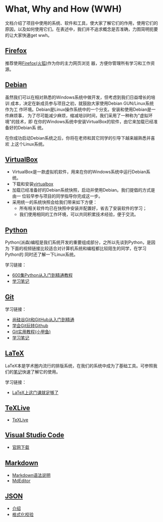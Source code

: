 # What, Why and How (WWH)

文档介绍了项目中使用的系统、软件和工具，使大家了解它们的作用，使用它们的
原因，以及如何使用它们。在表述中，我们并不追求概念是否准确，力图简明扼要
的让大家快速get wwh。

## [Firefox](#firefox)

推荐使用[Firefox(火狐)](http://www.firefox.com.cn/)作为你的主力网页浏览
器，方便你管理所有学习和工作资源。


## [Debian](#debian)

虽然我们可以在相对熟悉的Windows系统中做开发，但考虑到我们日益增长的培训
成本，决定在新成员参与项目之初，就鼓励大家使用Debian GUN/Linux系统作为工
作环境。Debian是Linux操作系统中的一个分支。安装和使用Debian是一件麻烦事，
为了尽可能减少麻烦，缩减培训时间，我们采用了一种称为"虚拟环境"的技术，即
在你的Windows系统中安装VirtualBox的软件，由它来加载已经准备好的Debian系
统。

在你成功启动Debian系统之后，你将在老师和其它同学的引导下越来越熟悉并喜欢
上这个Linux系统。

## [VirtualBox](#virtualbox)

- VirtualBox是一款虚拟机软件，用来在你的Windows系统中运行Debian系统。
- 下载和安装[virtualbox](https://www.virtualbox.org/wiki/Downloads)
- 加载已经准备好的Debian系统快照，启动并使用Debian。我们提倡的方式是由一
  位较早参与项目的同学指导你完成这一步。
- 采用统一的系统快照会给我们带来如下方便：
  - 所有相关软件均已在快照中安装并配置好，省去了安装软件的学习；
  - 我们使用相同的工作环境，可以共同积累技术经验，便于交流。


## [Python](#python)

Python(派森)编程是我们系统开发的重要组成部分，之所以先谈到Python，是因为
下面的视频链接比较适合对计算机系统和编程都比较陌生的同学，在学习Python的
同时还了解一下Linux系统。

学习链接：

- [600集Python从入门到精通教程](https://www.bilibili.com/video/av14184325/)
- [学习笔记](https://github.com/yangdaweihit/haohaolearn/tree/master/python)

## [Git](#git)

学习链接：

- [尚硅谷Git和GitHub从入门到精通](https://www.bilibili.com/video/av67967014)
- [学会Git玩转Github](https://www.bilibili.com/video/av10475153?from=search&seid=17286768959494391090)
- [Git实用教程(小甲鱼)](https://www.bilibili.com/video/av8261658?from=search&seid=17286768959494391090)
- [学习笔记](https://github.com/yangdaweihit/haohaolearn/tree/master/git)

## [LaTeX](#latex)

LaTeX本是学术圈内流行的排版系统，在我们的系统中成为了基础工具。可参照我
们的[笔记](https://github.com/yangdaweihit/latexreport)快速了解它的使用。

学习链接：

- [LaTeX上这门课就足够了](https://www.bilibili.com/video/av68886822)

## [TeXLive](#texlive)

- [TeXLive](https://github.com/yangdaweihit/haohaolearn/blob/master/latex/TeXLive.md)

## [Visual Studio Code](#vscode)

- [官网下载](https://code.visualstudio.com/)

## [Markdown](#markdown)

- [Markdown语法说明](http://www.markdown.cn/)
- [MdEditor](https://www.mdeditor.com/)

## [JSON](#json)

- [介绍](https://json.org/json-zh.html)
- [格式化校验](http://www.kjson.com/)
